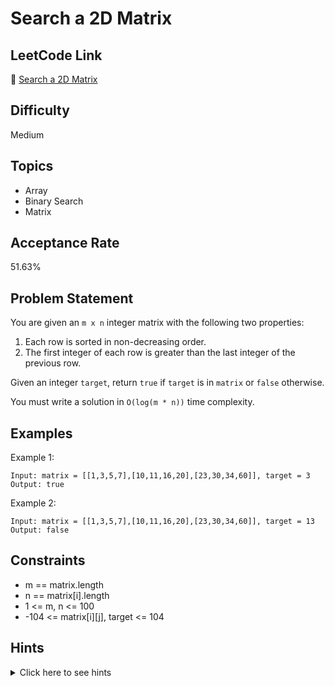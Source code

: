 # Search a 2D Matrix

## LeetCode Link
🔗 [Search a 2D Matrix](https://leetcode.com/problems/search-a-2d-matrix)

## Difficulty
Medium

## Topics
- Array
- Binary Search
- Matrix

## Acceptance Rate
51.63%

## Problem Statement
You are given an `m x n` integer matrix with the following two properties:

1. Each row is sorted in non-decreasing order.
2. The first integer of each row is greater than the last integer of the previous row.

Given an integer `target`, return `true` if `target` is in `matrix` or `false` otherwise.

You must write a solution in `O(log(m * n))` time complexity.

## Examples
Example 1:
```
Input: matrix = [[1,3,5,7],[10,11,16,20],[23,30,34,60]], target = 3
Output: true
```

Example 2:
```
Input: matrix = [[1,3,5,7],[10,11,16,20],[23,30,34,60]], target = 13
Output: false
```

## Constraints
- m == matrix.length
- n == matrix[i].length
- 1 <= m, n <= 100
- -104 <= matrix[i][j], target <= 104

## Hints
<details>
<summary>Click here to see hints</summary>

1. Think about the matrix as a sorted array laid out row by row
2. Since the matrix has special properties (sorted rows and first element > last element of previous row), you can treat it as a single sorted array
3. Use binary search to find the target in O(log(m*n)) time
4. Convert array index to matrix coordinates using division and modulo operations

</details>
